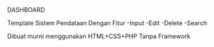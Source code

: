 DASHBOARD




Template Sistem Pendataan Dengan Fitur
-Input
-Edit
-Delete
-Search




Dibuat murni menggunakan HTML+CSS+PHP Tanpa Framework
